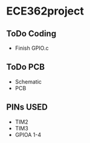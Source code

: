 # ECE362project

## ToDo Coding
- Finish GPIO.c

## ToDo PCB
- Schematic
- PCB

## PINs USED
- TIM2
- TIM3
- GPIOA 1-4
